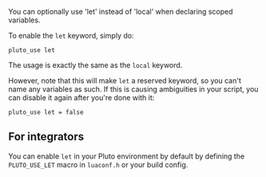 You can optionally use 'let' instead of 'local' when declaring scoped variables.

To enable the `let` keyword, simply do:
```pluto
pluto_use let
```

The usage is exactly the same as the `local` keyword.

However, note that this will make `let` a reserved keyword, so you can't name any variables as such.
If this is causing ambiguities in your script, you can disable it again after you're done with it:
```pluto
pluto_use let = false
```

## For integrators

You can enable `let` in your Pluto environment by default by defining the `PLUTO_USE_LET` macro in `luaconf.h` or your build config.
